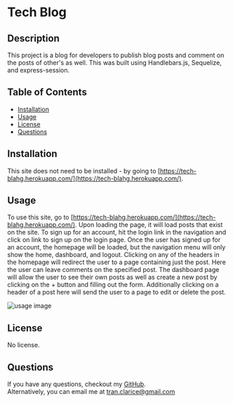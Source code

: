# Tech Blog

## Description

This project is a blog for developers to publish blog posts and comment on the posts of other's as well. This was built using Handlebars.js, Sequelize, and express-session.

## Table of Contents

-   [Installation](#installation)
-   [Usage](#usage)
-   [License](#license)
-   [Questions](#questions)

## Installation

This site does not need to be installed - by going to [https://tech-blahg.herokuapp.com/](https://tech-blahg.herokuapp.com/).

## Usage

To use this site, go to [https://tech-blahg.herokuapp.com/](https://tech-blahg.herokuapp.com/). Upon loading the page, it will load posts that exist on the site. To sign up for an account, hit the login link in the navigation and click on link to sign up on the login page. Once the user has signed up for an account, the homepage will be loaded, but the navigation menu will only show the home, dashboard, and logout. Clicking on any of the headers in the homepage will redirect the user to a page containing just the post. Here the user can leave comments on the specified post. The dashboard page will allow the user to see their own posts as well as create a new post by clicking on the + button and filling out the form. Additionally clicking on a header of a post here will send the user to a page to edit or delete the post.

![usage image]()

## License

No license.

## Questions

If you have any questions, checkout my [GitHub](https://github.com/claricetran). <br/>
Alternatively, you can email me at <tran.clarice@gmail.com>
